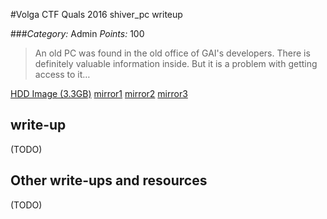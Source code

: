 #Volga CTF Quals 2016 shiver_pc writeup

###*Category:* Admin *Points:* 100

> An old PC was found in the old office of GAI's developers. There is definitely valuable information inside. But it is a problem with getting access to it…

[HDD Image (3.3GB)](https://yadi.sk/d/0dfYhc9tqUtZo)
[mirror1](https://yadi.sk/d/73qQYQYEqUuLT)
[mirror2](https://yadi.sk/d/yMSEPFD7qUvFX)
[mirror3](https://drive.google.com/file/d/0Bx88E0CkOozMVkZEb09SSEwzRjQ/view?usp=sharing)

## write-up

(TODO)

## Other write-ups and resources

(TODO)
